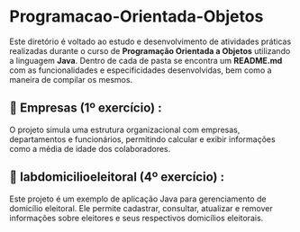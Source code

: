 # Programacao-Orientada-Objetos

Este diretório é voltado ao estudo e desenvolvimento de atividades práticas realizadas durante o curso de **Programação Orientada a Objetos** utilizando a linguagem **Java**. Dentro de cada de pasta se encontra um **README.md** com as funcionalidades e especificidades desenvolvidas, bem como a maneira de compilar os mesmos.

## 📁 **Empresas (1º exercício)** :

O projeto simula uma estrutura organizacional com empresas, departamentos e funcionários, permitindo calcular e exibir informações como a média de idade dos colaboradores.

## 📁 **labdomicilioeleitoral (4º exercício)** :

Este projeto é um exemplo de aplicação Java para gerenciamento de domicílio eleitoral. Ele permite cadastrar, consultar, atualizar e remover informações sobre eleitores e seus respectivos domicílios eleitorais.
